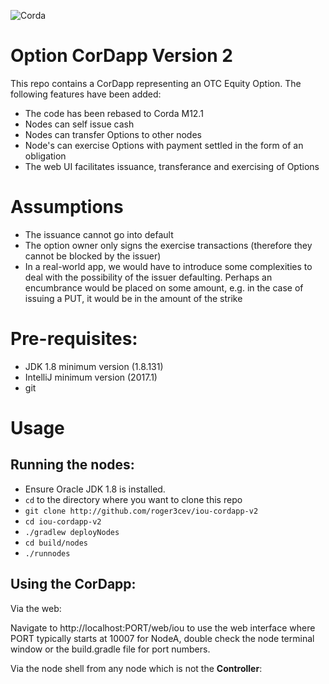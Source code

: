 ![Corda](https://www.corda.net/wp-content/uploads/2016/11/fg005_corda_b.png)

# Option CorDapp Version 2

This repo contains a CorDapp representing an OTC Equity Option. The following features have been added:

* The code has been rebased to Corda M12.1
* Nodes can self issue cash
* Nodes can transfer Options to other nodes
* Node's can exercise Options with payment settled in the form of an obligation
* The web UI facilitates issuance, transferance and exercising of Options

# Assumptions

* The issuance cannot go into default
* The option owner only signs the exercise transactions (therefore they cannot be blocked by the issuer)
* In a real-world app, we would have to introduce some complexities to deal with the possibility of the issuer defaulting. Perhaps an encumbrance would be placed on some amount, e.g. in the case of issuing a PUT, it would be in the amount of the strike

# Pre-requisites:
  
* JDK 1.8 minimum version (1.8.131)
* IntelliJ minimum version (2017.1) 
* git

# Usage

## Running the nodes:

* Ensure Oracle JDK 1.8 is installed.
* `cd` to the directory where you want to clone this repo
* `git clone http://github.com/roger3cev/iou-cordapp-v2`
* `cd iou-cordapp-v2`
* `./gradlew deployNodes`
* `cd build/nodes`
* `./runnodes`

## Using the CorDapp:

Via the web: 

Navigate to http://localhost:PORT/web/iou to use the web interface where PORT typically starts at 10007 for NodeA, double check the node terminal window or the build.gradle file for port numbers.

Via the node shell from any node which is not the **Controller**: 
